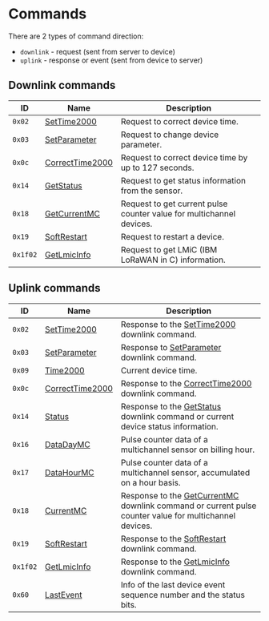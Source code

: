 # Commands

There are 2 types of command direction:

- `downlink` - request (sent from server to device)
- `uplink` - response or event (sent from device to server)


## Downlink commands

| ID       | Name                                            | Description                                                          |
| -------- | ----------------------------------------------- | -------------------------------------------------------------------- |
| `0x02`   | [SetTime2000](./SetTime2000.md#request)         | Request to correct device time.                                      |
| `0x03`   | [SetParameter](./SetParameter.md#request)       | Request to change device parameter.                                  |
| `0x0c`   | [CorrectTime2000](./CorrectTime2000.md#request) | Request to correct device time by up to 127 seconds.                 |
| `0x14`   | [GetStatus](./GetStatus.md#request)             | Request to get status information from the sensor.                   |
| `0x18`   | [GetCurrentMC](./GetCurrentMC.md#request)       | Request to get current pulse counter value for multichannel devices. |
| `0x19`   | [SoftRestart](./SoftRestart.md#request)         | Request to restart a device.                                         |
| `0x1f02` | [GetLmicInfo](./GetLmicInfo.md#request)         | Request to get LMiC (IBM LoRaWAN in C) information.                  |


## Uplink commands

| ID       | Name                                             | Description                                                                                                                         |
| -------- | ------------------------------------------------ | ----------------------------------------------------------------------------------------------------------------------------------- |
| `0x02`   | [SetTime2000](./SetTime2000.md#response)         | Response to the [SetTime2000](./SetTime2000.md#request) downlink command.                                                           |
| `0x03`   | [SetParameter](./SetParameter.md#response)       | Response to [SetParameter](./SetParameter.md#request) downlink command.                                                             |
| `0x09`   | [Time2000](./uplink/Time2000.md)                 | Current device time.                                                                                                                |
| `0x0c`   | [CorrectTime2000](./CorrectTime2000.md#response) | Response to the [CorrectTime2000](./CorrectTime2000.md#request) downlink command.                                                   |
| `0x14`   | [Status](./GetStatus.md#response)                | Response to the [GetStatus](./GetStatus.md#request) downlink command or current device status information.                          |
| `0x16`   | [DataDayMC](./uplink/DataDayMC.md)               | Pulse counter data of a multichannel sensor on billing hour.                                                                        |
| `0x17`   | [DataHourMC](./uplink/DataHourMC.md)             | Pulse counter data of a multichannel sensor, accumulated on a hour basis.                                                           |
| `0x18`   | [CurrentMC](./GetCurrentMC.md#response)          | Response to the [GetCurrentMC](./GetCurrentMC.md#request) downlink command or current pulse counter value for multichannel devices. |
| `0x19`   | [SoftRestart](./SoftRestart.md#response)         | Response to the [SoftRestart](./SoftRestart.md#request) downlink command.                                                           |
| `0x1f02` | [GetLmicInfo](./GetLmicInfo.md#response)         | Response to the [GetLmicInfo](./GetLmicInfo.md#request) downlink command.                                                           |
| `0x60`   | [LastEvent](./uplink/LastEvent.md)               | Info of the last device event sequence number and the status bits.                                                                  |

